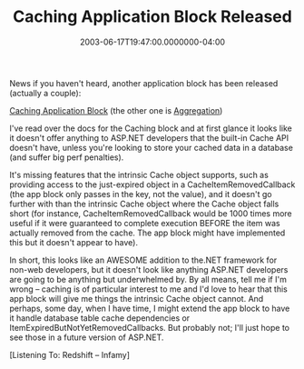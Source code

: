 ﻿---
title: Caching Application Block Released
date: "2003-06-17T19:47:00.0000000-04:00"
description: "News if you haven't heard, another application block has been released (actually a couple):"
featuredImage: /img/default-post-image.jpg
---

News if you haven't heard, another application block has been released (actually a couple):

[Caching Application Block](http://msdn.microsoft.com/library/default.asp?url=/library/en-us/dnpag/html/Cachingblock.asp) (the other one is [Aggregation](http://msdn.microsoft.com/library/default.asp?url=/library/en-us/dnpag/html/ServiceAgg.asp))

I've read over the docs for the Caching block and at first glance it looks like it doesn't offer anything to ASP.NET developers that the built-in Cache API doesn't have, unless you're looking to store your cached data in a database (and suffer big perf penalties).

It's missing features that the intrinsic Cache object supports, such as providing access to the just-expired object in a CacheItemRemovedCallback (the app block only passes in the key, not the value), and it doesn't go further with than the intrinsic Cache object where the Cache object falls short (for instance, CacheItemRemovedCallback would be 1000 times more useful if it were guaranteed to complete execution BEFORE the item was actually removed from the cache. The app block might have implemented this but it doesn't appear to have).

In short, this looks like an AWESOME addition to the.NET framework for non-web developers, but it doesn't look like anything ASP.NET developers are going to be anything but underwhelmed by. By all means, tell me if I'm wrong – caching is of particular interest to me and I'd love to hear that this app block will give me things the intrinsic Cache object cannot. And perhaps, some day, when I have time, I might extend the app block to have it handle database table cache dependencies or ItemExpiredButNotYetRemovedCallbacks. But probably not; I'll just hope to see those in a future version of ASP.NET.

\[Listening To: Redshift – Infamy]

